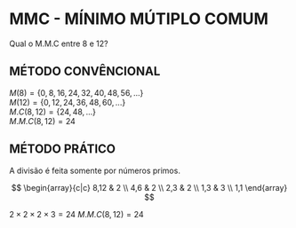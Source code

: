 # MMC - MÍNIMO MÚTIPLO COMUM
Qual o M.M.C entre 8 e 12?

## MÉTODO CONVÊNCIONAL

$M(8) = \{0, 8, 16, 24, 32, 40, 48, 56, ...\}$ \
$M(12) = \{0, 12, 24, 36, 48, 60, ...\}$ \
$M.C(8, 12) = \{24, 48, ...\}$ \
$M.M.C(8, 12) = 24$

## MÉTODO PRÁTICO
A divisão é feita somente por números primos.

$$
\begin{array}{c|c}
    8,12 & 2  \\
    4,6 & 2 \\
    2,3 & 2 \\
    1,3 & 3 \\
    1,1
\end{array}
$$

$2 \times 2 \times 2 \times 3= 24$
$M.M.C(8, 12) = 24$
